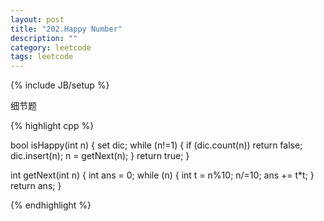 ```yaml
---
layout: post
title: "202.Happy Number"
description: ""
category: leetcode
tags: leetcode
---
```

{% include JB/setup %}


细节题

{% highlight cpp %}

bool isHappy(int n) {
  set <int> dic;
  while (n!=1) {
      if (dic.count(n)) return false;
      dic.insert(n);
      n = getNext(n);
  }
  return true;
}

int getNext(int n) {
  int ans = 0;
  while (n) {
      int t = n%10;
      n/=10;
      ans += t*t;
  }
  return ans;
}

{% endhighlight %}